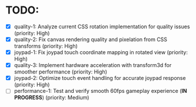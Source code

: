 # TODO:

- [x] quality-1: Analyze current CSS rotation implementation for quality issues (priority: High)
- [x] quality-2: Fix canvas rendering quality and pixelation from CSS transforms (priority: High)
- [x] joypad-1: Fix joypad touch coordinate mapping in rotated view (priority: High)
- [x] quality-3: Implement hardware acceleration with transform3d for smoother performance (priority: High)
- [x] joypad-2: Optimize touch event handling for accurate joypad response (priority: High)
- [ ] performance-1: Test and verify smooth 60fps gameplay experience (**IN PROGRESS**) (priority: Medium)
